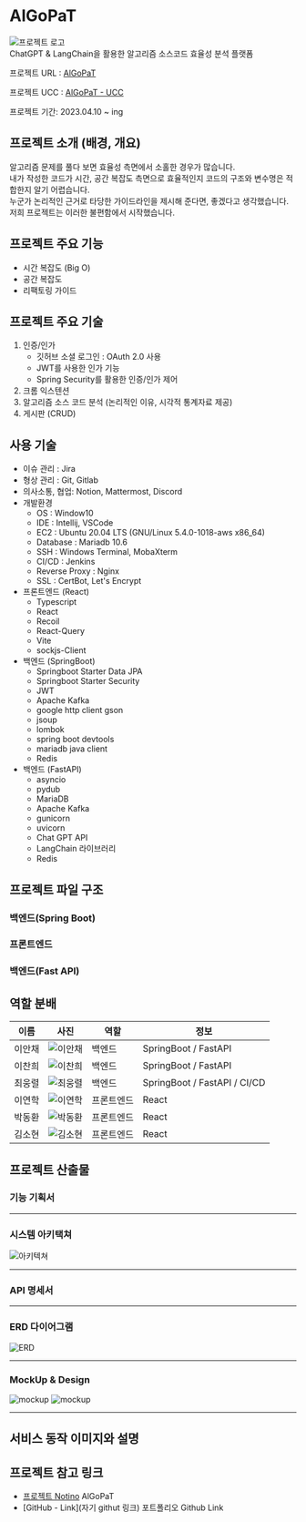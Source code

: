 # AlGoPaT

![프로젝트 로고](./image/Logo.png/)  
ChatGPT & LangChain을 활용한 알고리즘 소스코드 효율성 분석 플랫폼

프로젝트 URL : [AlGoPaT](https://algopat.kr)

프로젝트 UCC : [AlGoPaT - UCC]("")

프로젝트 기간: 2023.04.10 ~ ing

## 프로젝트 소개 (배경, 개요)

알고리즘 문제를 풀다 보면 효율성 측면에서 소홀한 경우가 많습니다.  
내가 작성한 코드가 시간, 공간 복잡도 측면으로 효율적인지 코드의 구조와 변수명은 적합한지 알기 어렵습니다.  
누군가 논리적인 근거로 타당한 가이드라인을 제시해 준다면, 좋겠다고 생각했습니다.  
저희 프로젝트는 이러한 불편함에서 시작했습니다.

## 프로젝트 주요 기능

- 시간 복잡도 (Big O)
- 공간 복잡도
- 리팩토링 가이드

## 프로젝트 주요 기술

1. 인증/인가
   - 깃허브 소셜 로그인 : OAuth 2.0 사용
   - JWT를 사용한 인가 기능
   - Spring Security를 활용한 인증/인가 제어
2. 크롬 익스텐션
3. 알고리즘 소스 코드 분석 (논리적인 이유, 시각적 통계자료 제공)
4. 게시판 (CRUD)

## 사용 기술

- 이슈 관리 : Jira
- 형상 관리 : Git, Gitlab
- 의사소통, 협업: Notion, Mattermost, Discord
- 개발환경
  - OS : Window10
  - IDE : Intellij, VSCode
  - EC2 : Ubuntu 20.04 LTS (GNU/Linux 5.4.0-1018-aws x86_64)
  - Database : Mariadb 10.6
  - SSH : Windows Terminal, MobaXterm
  - CI/CD : Jenkins
  - Reverse Proxy : Nginx
  - SSL : CertBot, Let's Encrypt
- 프론트엔드 (React)
  - Typescript
  - React
  - Recoil
  - React-Query
  - Vite
  - sockjs-Client
- 백엔드 (SpringBoot)
  - Springboot Starter Data JPA
  - Springboot Starter Security
  - JWT
  - Apache Kafka
  - google http client gson
  - jsoup
  - lombok
  - spring boot devtools
  - mariadb java client
  - Redis
- 백엔드 (FastAPI)
  - asyncio
  - pydub
  - MariaDB
  - Apache Kafka
  - gunicorn
  - uvicorn
  - Chat GPT API
  - LangChain 라이브러리
  - Redis

## 프로젝트 파일 구조

### 백엔드(Spring Boot)

### 프론트엔드

### 백엔드(Fast API)

## 역할 분배

| 이름   | 사진                          | 역할       | 정보                         |
| ------ | ----------------------------- | ---------- | ---------------------------- |
| 이안채 | ![이안채](./image/human1.png) | 백엔드     | SpringBoot / FastAPI         |
| 이찬희 | ![이찬희](./image/human2.png) | 백엔드     | SpringBoot / FastAPI         |
| 최웅렬 | ![최웅렬](./image/human4.png) | 백엔드     | SpringBoot / FastAPI / CI/CD |
| 이연학 | ![이연학](./image/human6.png) | 프론트엔드 | React                        |
| 박동환 | ![박동환](./image/human3.png) | 프론트엔드 | React                        |
| 김소현 | ![김소현](./image/human5.png) | 프론트엔드 | React                        |

## 프로젝트 산출물

### 기능 기획서

---

### 시스템 아키택쳐

![아키텍쳐](./image/system.png)

---

### API 명세서

---

### ERD 다이어그램

![ERD](./image/ERD.png)

---

### MockUp & Design

![mockup](./image/mockup1.png)
![mockup](./image/mockup2.png)

---

## 서비스 동작 이미지와 설명

## 프로젝트 참고 링크

- [프로젝트 Notino](https://www.notion.so/ramen-buang/SSAFY-2-ALGOPAT-dbb58b913794443d8592f46eca0477be) AlGoPaT
- [GitHub - Link](자기 githut 링크) 포트폴리오 Github Link
